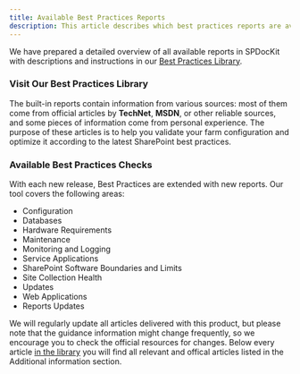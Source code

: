 ```yaml
---
title: Available Best Practices Reports
description: This article describes which best practices reports are available in SPDocKit and can help you keep your SharePoint farm healthy.
---
```

We have prepared a detailed overview of all available reports in SPDocKit with descriptions and instructions in our [Best Practices Library](https://bp.spdockit.com/).

### Visit Our Best Practices Library
The built-in reports contain information from various sources: most of them come from official articles by __TechNet__, __MSDN__, or other reliable sources, and some pieces of information come from personal experience. The purpose of these articles is to help you validate your farm configuration and optimize it according to the latest SharePoint best practices.

### Available Best Practices Checks
With each new release, Best Practices are extended with new reports. Our tool covers the following areas:
* Configuration
* Databases
* Hardware Requirements
* Maintenance
* Monitoring and Logging
* Service Applications
* SharePoint Software Boundaries and Limits
* Site Collection Health
* Updates
* Web Applications
* Reports Updates

We will regularly update all articles delivered with this product, but please note that the guidance information might change frequently, so we encourage you to check the official resources for changes. Below every article [in the library](https://bp.spdockit.com/) you will find all relevant and offical articles listed in the Additional information section.